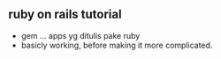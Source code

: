 ## ruby on rails tutorial
- gem ... apps yg ditulis pake ruby
- basicly working, before making it more complicated.
